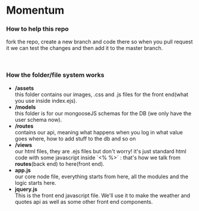 <h1>Momentum</h1>

<h3>How to help this repo</h3>
<p>fork the repo, create a new branch and code there so when you pull request it we can test the changes and then add it to the master branch.</p>
<br>
<h3>How the folder/file system works</h3>
<p>
<ul>
<li><b>/assets</b></li> this folder contains our images, .css and .js files for the front end(what you use inside index.ejs).
<li><b>/models</b></li> this folder is for our mongooseJS schemas for the DB (we only have the user schema now).
<li><b>/routes</b></li> contains our api, meaning what happens when you log in what value goes where, how to add stuff to the db and so on
<li><b>/views</b></li> our html files, they are .ejs files but don't worry! it's just standard html code with some javascript inside `<% %>` : that's how we talk from <b>routes</b>(back end) to here(front end).
<li><b>app.js</b></li> our core node file, everything starts from here, all the modules and the logic starts here.
<li><b>jquery.js</b></li> This is the front end javascript file. We'll use it to make the weather and quotes api as well as some other front end components. 
</ul>
</p>
